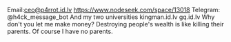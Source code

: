 Email:ceo@p4rrot.id.lv
https://www.nodeseek.com/space/13018
Telegram: @h4ck_message_bot
And my two universities
kingman.id.lv  gq.id.lv
Why don't you let me make money? Destroying people's wealth is like killing their parents. Of course I have no parents.
